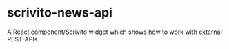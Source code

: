 # scrivito-news-api
A React component/Scrivito widget which shows how to work with external REST-APIs. 
